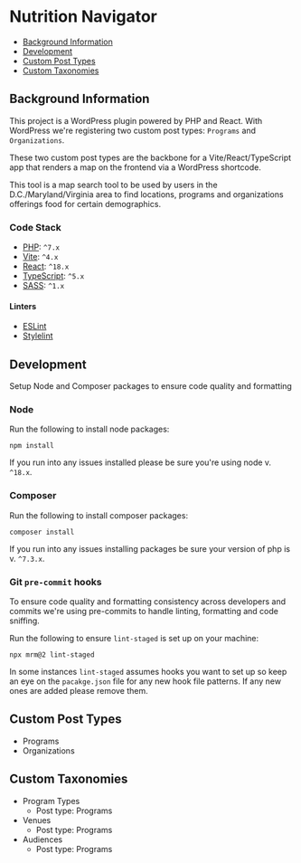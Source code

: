 # Nutrition Navigator

- [Background Information](#description)
- [Development](#development)
- [Custom Post Types](#custom-post-types)
- [Custom Taxonomies](#custom-taxonomies)

## Background Information

This project is a WordPress plugin powered by PHP and React. With WordPress we're registering two custom post
types: `Programs` and `Organizations`.

These two custom post types are the backbone for a Vite/React/TypeScript app that renders a map on the frontend via a
WordPress shortcode.

This tool is a map search tool to be used by users in the D.C./Maryland/Virginia area to find locations, programs and
organizations offerings food for certain demographics.

### Code Stack

- [PHP](https://www.php.net/): `^7.x`
- [Vite](https://vitejs.dev/): `^4.x`
- [React](https://react.dev/): `^18.x`
- [TypeScript](https://www.typescriptlang.org/): `^5.x`
- [SASS](https://sass-lang.com/): `^1.x`

#### Linters

- [ESLint](https://eslint.org/)
- [Stylelint](https://stylelint.io/)

## Development

Setup Node and Composer packages to ensure code quality and formatting

### Node

Run the following to install node packages:

```
npm install
```

If you run into any issues installed please be sure you're using node v. `^18.x`.

### Composer

Run the following to install composer packages:

```
composer install
```

If you run into any issues installing packages be sure your version of php is v. `^7.3.x`.

### Git `pre-commit` hooks

To ensure code quality and formatting consistency across developers and commits we're using pre-commits to handle
linting, formatting and code sniffing.

Run the following to ensure `lint-staged` is set up on your machine:

```
npx mrm@2 lint-staged
```

In some instances `lint-staged` assumes hooks you want to set up so keep an eye on the `pacakge.json` file for any new
hook file patterns. If any new ones are added please remove them.

## Custom Post Types

- Programs
- Organizations

## Custom Taxonomies

- Program Types
    - Post type: Programs
- Venues
    - Post type: Programs
- Audiences
    - Post type: Programs

